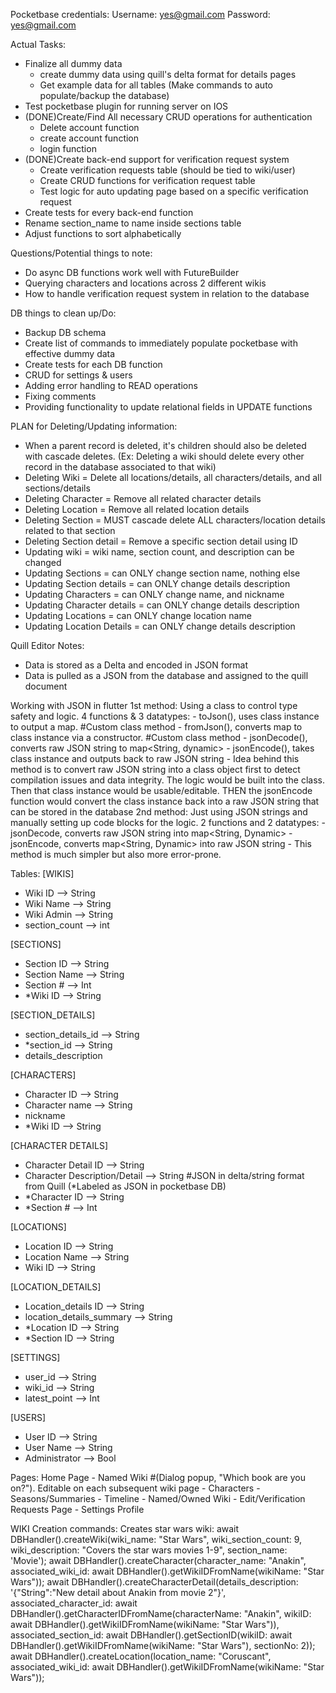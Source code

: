 Pocketbase credentials:
Username: yes@gmail.com
Password: yes@gmail.com

Actual Tasks:
- Finalize all dummy data
  - create dummy data using quill's delta format for details pages
  - Get example data for all tables (Make commands to auto populate/backup the database)
- Test pocketbase plugin for running server on IOS
- (DONE)Create/Find All necessary CRUD operations for authentication
  - Delete account function
  - create account function
  - login function
- (DONE)Create back-end support for verification request system
  - Create verification requests table (should be tied to wiki/user)
  - Create CRUD functions for verification request table
  - Test logic for auto updating page based on a specific verification request
- Create tests for every back-end function
- Rename section_name to name inside sections table
- Adjust functions to sort alphabetically

Questions/Potential things to note:
- Do async DB functions work well with FutureBuilder
- Querying characters and locations across 2 different wikis
- How to handle verification request system in relation to the database

DB things to clean up/Do:
- Backup DB schema
- Create list of commands to immediately populate pocketbase with effective dummy data
- Create tests for each DB function
- CRUD for settings & users
- Adding error handling to READ operations
- Fixing comments
- Providing functionality to update relational fields in UPDATE functions

PLAN for Deleting/Updating information:
- When a parent record is deleted, it's children should also be deleted with cascade deletes. (Ex: Deleting a wiki should delete every other record in the database associated to that wiki)
- Deleting Wiki = Delete all locations/details, all characters/details, and all sections/details
- Deleting Character = Remove all related character details
- Deleting Location = Remove all related location details
- Deleting Section = MUST cascade delete ALL characters/location details related to that section
- Deleting Section detail = Remove a specific section detail using ID
- Updating wiki = wiki name, section count, and description can be changed
- Updating Sections = can ONLY change section name, nothing else
- Updating Section details = can ONLY change details description
- Updating Characters = can ONLY change name, and nickname
- Updating Character details = can ONLY change details description
- Updating Locations = can ONLY change location name
- Updating Location Details = can ONLY change details description

Quill Editor Notes:
- Data is stored as a Delta and encoded in JSON format
- Data is pulled as a JSON from the database and assigned to the quill document

Working with JSON in flutter
1st method: Using a class to control type safety and logic. 4 functions & 3 datatypes:
    - toJson(), uses class instance to output a map. #Custom class method
    - fromJson(), converts map to class instance via a constructor. #Custom class method
    - jsonDecode(), converts raw JSON string to map<String, dynamic>
    - jsonEncode(), takes class instance and outputs back to raw JSON string
    - Idea behind this method is to convert raw JSON string into a class object first to detect compilation issues and data integrity. The logic would be built into the class. Then that class instance would be usable/editable. THEN the jsonEncode function would convert the class instance back into a raw JSON string that can be stored in the database
2nd method: Just using JSON strings and manually setting up code blocks for the logic. 2 functions and 2 datatypes:
    - jsonDecode, converts raw JSON string into map<String, Dynamic>
    - jsonEncode, converts map<String, Dynamic> into raw JSON string
    - This method is much simpler but also more error-prone. 


Tables:
[WIKIS]
- Wiki ID --> String
- Wiki Name --> String
- Wiki Admin --> String
- section_count --> int

[SECTIONS]
- Section ID --> String
- Section Name --> String
- Section # --> Int
- *Wiki ID --> String

[SECTION_DETAILS]
- section_details_id --> String
- *section_id --> String
- details_description

[CHARACTERS]
- Character ID --> String
- Character name --> String
- nickname
- *Wiki ID --> String

[CHARACTER DETAILS]
- Character Detail ID --> String
- Character Description/Detail --> String #JSON in delta/string format from Quill (*Labeled as JSON in pocketbase DB)
- *Character ID --> String
- *Section # --> Int

[LOCATIONS]
- Location ID --> String
- Location Name --> String
- Wiki ID --> String

[LOCATION_DETAILS]
- Location_details ID --> String
- location_details_summary --> String
- *Location ID --> String
- *Section ID --> String

[SETTINGS]
- user_id --> String
- wiki_id --> String
- latest_point --> Int

[USERS]
- User ID --> String
- User Name --> String
- Administrator --> Bool

Pages:
Home Page 
    - Named Wiki #(Dialog popup, "Which book are you on?"). Editable on each subsequent wiki page
        - Characters 
        - Seasons/Summaries
        - Timeline
    - Named/Owned Wiki
        - Edit/Verification Requests Page
        - 
Settings
Profile

WIKI Creation commands:
Creates star wars wiki:
await DBHandler().createWiki(wiki_name: "Star Wars", wiki_section_count: 9, wiki_description: "Covers the star wars movies 1-9", section_name: 'Movie');
await DBHandler().createCharacter(character_name: "Anakin", associated_wiki_id: await DBHandler().getWikiIDFromName(wikiName: "Star Wars"));
await DBHandler().createCharacterDetail(details_description: '{"String":"New detail about Anakin from movie 2"}', associated_character_id: await DBHandler().getCharacterIDFromName(characterName: "Anakin", wikiID: await DBHandler().getWikiIDFromName(wikiName: "Star Wars")), associated_section_id: await DBHandler().getSectionID(wikiID: await DBHandler().getWikiIDFromName(wikiName: "Star Wars"), sectionNo: 2));
await DBHandler().createLocation(location_name: "Coruscant", associated_wiki_id: await DBHandler().getWikiIDFromName(wikiName: "Star Wars"));

